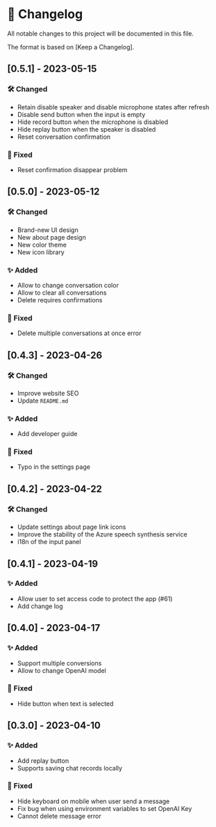 # 📝 Changelog

All notable changes to this project will be documented in this file.

The format is based on [Keep a Changelog].

## [0.5.1] - 2023-05-15
### 🛠️ Changed
- Retain disable speaker and disable microphone states after refresh
- Disable send button when the input is empty
- Hide record button when the microphone is disabled
- Hide replay button when the speaker is disabled
- Reset conversation confirmation

### 🐞 Fixed
- Reset confirmation disappear problem

## [0.5.0] - 2023-05-12
### 🛠️ Changed
- Brand-new UI design
- New about page design
- New color theme
- New icon library

### ✨ Added
- Allow to change conversation color
- Allow to clear all conversations
- Delete requires confirmations

### 🐞 Fixed
- Delete multiple conversations at once error

## [0.4.3] - 2023-04-26
### 🛠️ Changed
- Improve website SEO
- Update `README.md`

### ✨ Added
- Add developer guide

### 🐞 Fixed
- Typo in the settings page

## [0.4.2] - 2023-04-22
### 🛠️ Changed
- Update settings about page link icons
- Improve the stability of the Azure speech synthesis service
- i18n of the input panel

## [0.4.1] - 2023-04-19

### ✨ Added
- Allow user to set access code to protect the app (#61) 
- Add change log

## [0.4.0] - 2023-04-17
### ✨ Added
- Support multiple conversions
- Allow to change OpenAI model

### 🐞 Fixed
- Hide button when text is selected

## [0.3.0] - 2023-04-10
### ✨ Added
- Add replay button
- Supports saving chat records locally

### 🐞 Fixed
- Hide keyboard on mobile when user send a message
- Fix bug when using environment variables to set OpenAI Key
- Cannot delete message error
